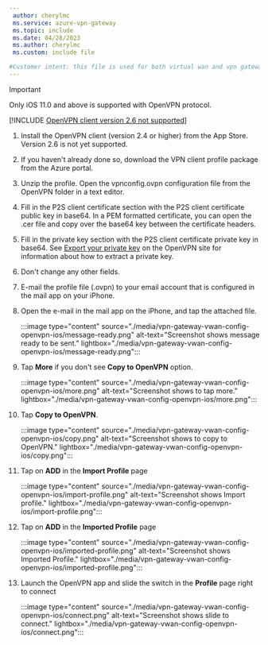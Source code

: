 ```yaml
---
 author: cherylmc
 ms.service: azure-vpn-gateway
 ms.topic: include
 ms.date: 04/28/2023
 ms.author: cherylmc
 ms.custom: include file

#Customer intent: this file is used for both virtual wan and vpn gateway articles.
---
```

> [!IMPORTANT]
> Only iOS 11.0 and above is supported with OpenVPN protocol.
>

[!INCLUDE [OpenVPN client version 2.6 not supported](./vpn-gateway-vwan-open-vpn-client-version-unsupported.md)]

1. Install the OpenVPN client (version 2.4 or higher) from the App Store. Version 2.6 is not yet supported.
1. If you haven't already done so, download the VPN client profile package from the Azure portal.
1. Unzip the profile. Open the vpnconfig.ovpn configuration file from the OpenVPN folder in a text editor.
1. Fill in the P2S client certificate section with the P2S client certificate public key in base64. In a PEM formatted certificate, you can open the .cer file and copy over the base64 key between the certificate headers.
1. Fill in the private key section with the P2S client certificate private key in base64. See [Export your private key](https://openvpn.net/community-docs/how-to.html#pki) on the OpenVPN site for information about how to extract a private key.
1. Don't change any other fields.
1. E-mail the profile file (.ovpn) to your email account that is configured in the mail app on your iPhone.
1. Open the e-mail in the mail app on the iPhone, and tap the attached file.

   :::image type="content" source="./media/vpn-gateway-vwan-config-openvpn-ios/message-ready.png" alt-text="Screenshot shows message ready to be sent." lightbox="./media/vpn-gateway-vwan-config-openvpn-ios/message-ready.png":::

1. Tap **More** if you don't see **Copy to OpenVPN** option.

   :::image type="content" source="./media/vpn-gateway-vwan-config-openvpn-ios/more.png" alt-text="Screenshot shows to tap more." lightbox="./media/vpn-gateway-vwan-config-openvpn-ios/more.png":::

1. Tap **Copy to OpenVPN**.

   :::image type="content" source="./media/vpn-gateway-vwan-config-openvpn-ios/copy.png" alt-text="Screenshot shows to copy to OpenVPN." lightbox="./media/vpn-gateway-vwan-config-openvpn-ios/copy.png":::

1. Tap on **ADD** in the **Import Profile** page

   :::image type="content" source="./media/vpn-gateway-vwan-config-openvpn-ios/import-profile.png" alt-text="Screenshot shows Import profile." lightbox="./media/vpn-gateway-vwan-config-openvpn-ios/import-profile.png":::

1. Tap on **ADD** in the **Imported Profile** page

   :::image type="content" source="./media/vpn-gateway-vwan-config-openvpn-ios/imported-profile.png" alt-text="Screenshot shows Imported Profile." lightbox="./media/vpn-gateway-vwan-config-openvpn-ios/imported-profile.png":::

1. Launch the OpenVPN app and slide the switch in the **Profile** page right to connect

   :::image type="content" source="./media/vpn-gateway-vwan-config-openvpn-ios/connect.png" alt-text="Screenshot shows slide to connect." lightbox="./media/vpn-gateway-vwan-config-openvpn-ios/connect.png":::